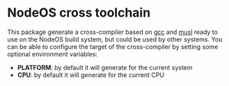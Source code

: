# NodeOS cross toolchain

This package generate a cross-compiler based on [gcc](https://gcc.gnu.org/) and
[musl](musl-libc.org) ready to use on the NodeOS build system, but could be used
by other systems. You can be able to configure the target of the cross-compiler
by setting some optional environment variables:

- **PLATFORM**: by default it will generate for the current system
- **CPU**: by default it will generate for the current CPU
